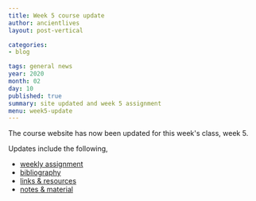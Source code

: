 ```yaml
---
title: Week 5 course update
author: ancientlives
layout: post-vertical

categories:
- blog

tags: general news
year: 2020
month: 02
day: 10
published: true
summary: site updated and week 5 assignment
menu: week5-update
---
```


The course website has now been updated for this week's class, week 5.

Updates include the following,

* [weekly assignment](/weekly_assignment)
* [bibliography](/bibliography)
* [links & resources](/links)
* [notes & material](/notes)
